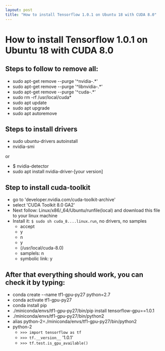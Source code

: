 ```yaml
---
layout: post
title: "How to install Tensorflow 1.0.1 on Ubuntu 18 with CUDA 8.0"
---
```

# How to install Tensorflow 1.0.1 on Ubuntu 18 with CUDA 8.0
  
  
## Steps to follow to remove all:
- sudo apt-get remove \-\-purge '^nvidia-.*'
- sudo apt-get remove \-\-purge '^libnvidia-.*'
- sudo apt-get remove \-\-purge '^cuda-.*'
- sudo rm -rf /usr/local/cuda*
- sudo apt update
- sudo apt upgrade
- sudo apt autoremove

## Steps to install drivers
- sudo ubuntu-drivers autoinstall
- nvidia-smi  

or
 
- $ nvidia-detector
- sudo apt install nvidia-driver-[your version]

## Step to install cuda-toolkit
- go to 'developer.nvidia.com/cuda-toolkit-archive'
- select 'CUDA Toolkit 8.0 GA2'
- Next follow: Linux/x86/_64/Ubuntu/runfile(local) and download this file to your linux machine
- Install it: `$ sudo sh cuda_8....linux.run`, no drivers, no samples  
    - accept
    - y
    - n
    - y
    - (/usr/local/cuda-8.0)
    - samplels: n
    - symbolic link: y


## After that everything should work, you can check it by typing:
- conda create --name tf1-gpu-py27 python=2.7
- conda activate tf1-gpu-py27
- conda install pip
- ./miniconda/envs/tf1-gpu-py27/bin/pip install tensorflow-gpu==1.0.1
- ./miniconda/envs/tf1-gpu-py27/bin/python2
- alias python-2=./miniconda/envs/tf1-gpu-py27/bin/python2
- python-2
    - `>>> import tensorflow as tf`
    - `>>> tf.__version__`
    '1.0.1'
    - `>>> tf.test.is_gpu_available()`
<!-- - `cuda cad output`; -->
